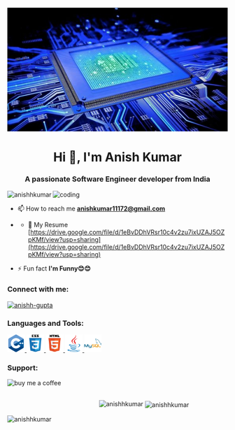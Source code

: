 ![logo](https://github.com/Anishhkumar/Anishhkumar/blob/main/cse.jpg)
<h1 align="center">Hi 👋, I'm Anish Kumar</h1>
<h3 align="center">A passionate Software Engineer developer from India</h3>

<img align="right" alt="coding" width="400" src="https://user-images.githubusercontent.com/55389276/140866485-8fb1c876-9a8f-4d6a-98dc-08c4981eaf70.gif">
<p align="left"> <img src="https://komarev.com/ghpvc/?username=anishhkumar&label=Profile%20views&color=0e75b6&style=flat" alt="anishhkumar" /> </p>

- 📫 How to reach me **anishkumar11172@gmail.com**
- - 📄  My Resume [https://drive.google.com/file/d/1eBvDDhVRsr10c4v2zu7ixUZAJ5OZpKMf/view?usp=sharing](https://drive.google.com/file/d/1eBvDDhVRsr10c4v2zu7ixUZAJ5OZpKMf/view?usp=sharing)

- ⚡ Fun fact **I'm Funny😊😊**

<h3 align="left">Connect with me:</h3>
<p align="left">
<a href="https://linkedin.com/in/anishh-gupta" target="blank"><img align="center" src="https://raw.githubusercontent.com/rahuldkjain/github-profile-readme-generator/master/src/images/icons/Social/linked-in-alt.svg" alt="anishh-gupta" height="30" width="40" /></a>
</p>

<h3 align="left">Languages and Tools:</h3>
<p align="left"> <a href="https://www.w3schools.com/cpp/" target="_blank" rel="noreferrer"> <img src="https://raw.githubusercontent.com/devicons/devicon/master/icons/cplusplus/cplusplus-original.svg" alt="cplusplus" width="40" height="40"/> </a> <a href="https://www.w3schools.com/css/" target="_blank" rel="noreferrer"> <img src="https://raw.githubusercontent.com/devicons/devicon/master/icons/css3/css3-original-wordmark.svg" alt="css3" width="40" height="40"/> </a> <a href="https://www.w3.org/html/" target="_blank" rel="noreferrer"> <img src="https://raw.githubusercontent.com/devicons/devicon/master/icons/html5/html5-original-wordmark.svg" alt="html5" width="40" height="40"/> </a> <a href="https://www.java.com" target="_blank" rel="noreferrer"> <img src="https://raw.githubusercontent.com/devicons/devicon/master/icons/java/java-original.svg" alt="java" width="40" height="40"/> </a> <a href="https://www.mysql.com/" target="_blank" rel="noreferrer"> <img src="https://raw.githubusercontent.com/devicons/devicon/master/icons/mysql/mysql-original-wordmark.svg" alt="mysql" width="40" height="40"/> </a> </p>

<h3 align="left">Support:</h3>
<p><a href="https://www.buymeacoffee.com/buy me a coffee "> <img align="left" src="https://cdn.buymeacoffee.com/buttons/v2/default-yellow.png" height="50" width="210" alt="buy me a coffee " /></a></p><br><br>

<p><img align="left" src="https://github-readme-stats.vercel.app/api/top-langs?username=anishhkumar&show_icons=true&locale=en&layout=compact" alt="anishhkumar" /></p>

<p>&nbsp;<img align="center" src="https://github-readme-stats.vercel.app/api?username=anishhkumar&show_icons=true&locale=en" alt="anishhkumar" /></p>

<p><img align="center" src="https://github-readme-streak-stats.herokuapp.com/?user=anishhkumar&" alt="anishhkumar" /></p>
